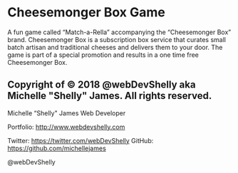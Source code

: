 # Cheesemonger Box Game

A fun game called “Match-a-Rella” accompanying the “Cheesemonger Box” brand. Cheesemonger Box is a subscription box service that curates small batch artisan and traditional cheeses and delivers them to your door. The game is part of a special promotion and results in a one time free Cheesemonger Box.

Copyright of &copy; 2018 @webDevShelly aka Michelle "Shelly" James. All rights reserved.
-- 

Michelle “Shelly" James
Web Developer

Portfolio: http://www.webdevshelly.com

Twitter: https://twitter.com/webDevShelly
GitHub: https://github.com/michellejames

@webDevShelly